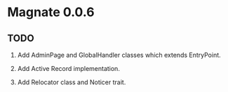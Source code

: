 # Magnate 0.0.6

## TODO

1. Add AdminPage and GlobalHandler classes which extends EntryPoint.

2. Add Active Record implementation.

3. Add Relocator class and Noticer trait.
